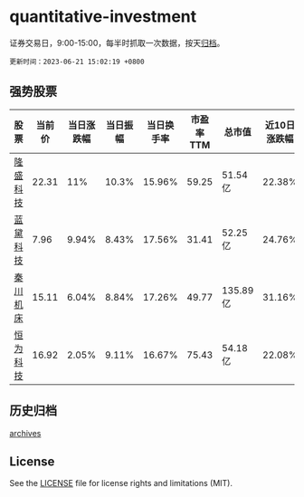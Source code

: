 # quantitative-investment

证券交易日，9:00-15:00，每半时抓取一次数据，按天[归档](archives)。

`更新时间：2023-06-21 15:02:19 +0800`

## 强势股票

|股票|当前价|当日涨跌幅|当日振幅|当日换手率|市盈率TTM|总市值|近10日涨跌幅|
|----|----|----|----|----|----|----|----|
|[隆盛科技](https://xueqiu.com/S/SZ300680)|22.31|11%|10.3%|15.96%|59.25|51.54亿|22.38%|
|[蓝黛科技](https://xueqiu.com/S/SZ002765)|7.96|9.94%|8.43%|17.56%|31.41|52.25亿|24.76%|
|[秦川机床](https://xueqiu.com/S/SZ000837)|15.11|6.04%|8.84%|17.26%|49.77|135.89亿|31.16%|
|[恒为科技](https://xueqiu.com/S/SH603496)|16.92|2.05%|9.11%|16.67%|75.43|54.18亿|22.08%|

## 历史归档

[archives](archives)

## License

See the [LICENSE](LICENSE) file for license rights and limitations (MIT).